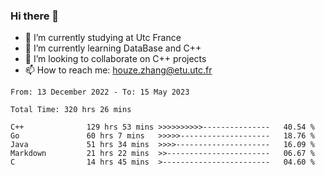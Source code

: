 ### Hi there 👋
- 🔭 I’m currently studying at Utc France
- 🌱 I’m currently learning DataBase and C++
- 👯 I’m looking to collaborate on C++ projects
- 📫 How to reach me: houze.zhang@etu.utc.fr

<!--START_SECTION:waka-->

```text
From: 13 December 2022 - To: 15 May 2023

Total Time: 320 hrs 26 mins

C++              129 hrs 53 mins >>>>>>>>>>---------------   40.54 %
Go               60 hrs 7 mins   >>>>>--------------------   18.76 %
Java             51 hrs 34 mins  >>>>---------------------   16.09 %
Markdown         21 hrs 22 mins  >>-----------------------   06.67 %
C                14 hrs 45 mins  >------------------------   04.60 %
```

<!--END_SECTION:waka-->
